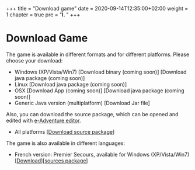 +++
title = "Download game"
date = 2020-09-14T12:35:00+02:00
weight = 1
chapter = true
pre = "<b>I. </b>"
+++

# Download Game

The game is available in different formats and for different platforms. Please choose your download:

* Windows (XP/Vista/Win7) [Download binary (coming soon)] [Download java package (coming soon)]
* Linux [Download java package (coming soon)]
* OSX [Download App (coming soon)] [Download java package (coming soon)]
* Generic Java version (multiplatform) [Download Jar file]

Also, you can download the source package, which can be opened and edited with [e-Adventure editor](http://www.google.com/url?q=http%3A%2F%2Fe-adventure.e-ucm.es&sa=D&sntz=1&usg=AFQjCNHeOERxwQY1r6evfJrVjITA53cjPQ).

* All platforms [[Download source package](https://github.com/e-ucm/first-aid-game/archive/master.zip)]


The game is also available in different languages:

* French version: Premier Secours, available for Windows (XP/Vista/Win7) [[Download](https://www.google.com/url?q=https%3A%2F%2Fgithub.com%2Fjujusb%2Fpremier-secours-game%2Freleases%2Fdownload%2F0.5%2FPremier.Secours.v0.5.Windows.zip&sa=D&sntz=1&usg=AFQjCNHN-80T1GcfnLUUDuDRWIF9yjc9_g )][[sources package](https://github.com/jujusb/premier-secours-game)]
